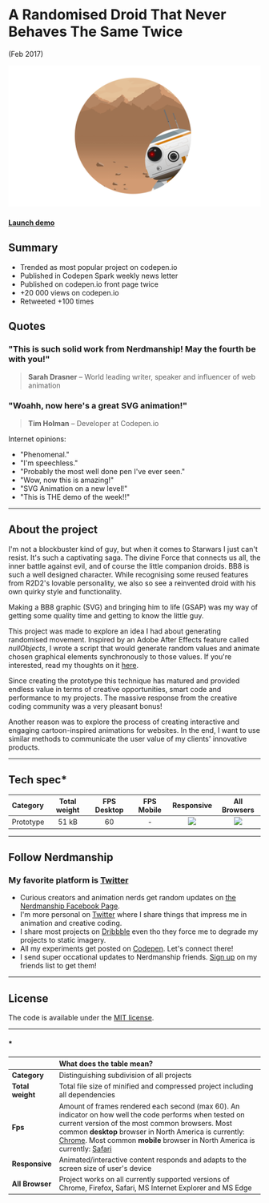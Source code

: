 [bb8-project_img]: /assets/images/projects/bb8-project.png
[bb8_animation]: https://nerdmanship.github.io/bb8/dist/
[bb8-info]: http://codepen.io/nerdmanship/details/ZLoyPG/
[no]: /assets/images/projects/no.png
[yes]: /assets/images/projects/yes.png

# A Randomised Droid That Never Behaves The Same Twice

(Feb 2017)

![Picture][bb8-project_img]

#### [Launch demo][bb8_animation]

## Summary

* Trended as most popular project on codepen.io
* Published in Codepen Spark weekly news letter
* Published on codepen.io front page twice
* +20 000 views on codepen.io
* Retweeted +100 times

## Quotes

### "This is such solid work from Nerdmanship! May the fourth be with you!"
> **Sarah Drasner** – World leading writer, speaker and influencer of web animation

### "Woahh, now here's a great SVG animation!"
> **Tim Holman** – Developer at Codepen.io

Internet opinions:
* "Phenomenal."
* "I'm speechless."
* "Probably the most well done pen I've ever seen."
* "Wow, now this is amazing!"
* "SVG Animation on a new level!"
* "This is THE demo of the week!!"

---

## About the project

I'm not a blockbuster kind of guy, but when it comes to Starwars I just can't resist. It's such a captivating saga. The divine Force that connects us all, the inner battle against evil, and of course the little companion droids. BB8 is such a well designed character. While recognising some reused features from R2D2's lovable personality, we also so see a reinvented droid with his own quirky style and functionality.

Making a BB8 graphic (SVG) and bringing him to life (GSAP) was my way of getting some quality time and getting to know the little guy.

This project was made to explore an idea I had about generating randomised movement. Inspired by an Adobe After Effects feature called *nullObjects*, I wrote a script that would generate random values and animate chosen graphical elements synchronously to those values. If you're interested, read my thoughts on it [here][bb8-info].

Since creating the prototype this technique has matured and provided endless value in terms of creative opportunities, smart code and performance to my projects. The massive response from the creative coding community was a very pleasant bonus!

Another reason was to explore the process of creating interactive and engaging cartoon-inspired animations for websites. In the end, I want to use similar methods to communicate the user value of my clients' innovative products.

---

## Tech spec*

| Category | Total weight | FPS Desktop | FPS Mobile | Responsive | All Browsers |
| :---------- | :--: | :--: | :--: |  :--: | :------: |
| Prototype | 51 kB | 60 | - | ![][no] | ![][no] |


---

## Follow Nerdmanship

### My favorite platform is [Twitter](http://www.twitter.com/stromqvist)

* Curious creators and animation nerds get random updates on [the Nerdmanship Facebook Page](http://www.facebook.com/nerdmanship).
* I'm more personal on [Twitter](http://www.twitter.com/stromqvist) where I share things that impress me in animation and creative coding.
* I share most projects on [Dribbble](http://www.dribbble.com/stromqvist) even tho they force me to degrade my projects to static imagery.
* All my experiments get posted on [Codepen](http://www.codepen.io/nerdmanship). Let's connect there!
* I send super occational updates to Nerdmanship friends. [Sign up](http://nerdmanship.us13.list-manage.com/subscribe/post?u=bed6727a7b59b995ae23ca252&id=706f47db11) on my friends list to get them!

---

## License

The code is available under the [MIT license](LICENSE.txt).

---

#### *

|  | **What does the table mean?** |
| :-------- | :----- |
| **Category** | Distinguishing subdivision of all projects |
| **Total weight** | Total file size of minified and compressed project including all dependencies |
| **Fps** | Amount of frames rendered each second (max 60). An indicator on how well the code performs when tested on current version of the most common browsers. Most common **desktop** browser in North America is currently: [Chrome](http://gs.statcounter.com/browser-market-share/desktop/north-america/#monthly-201604-201704). Most common **mobile** browser in North America is currently: [Safari](http://gs.statcounter.com/browser-market-share/mobile/north-america/#monthly-201604-201704) |
| **Responsive** | Animated/interactive content responds and adapts to the screen size of user's device |
| **All Browser** | Project works on all currently supported versions of Chrome, Firefox, Safari, MS Internet Explorer and MS Edge |

